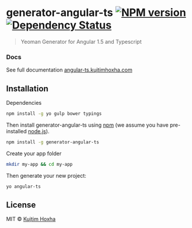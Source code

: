 # generator-angular-ts [![NPM version][npm-image]][npm-url] [![Dependency Status][daviddm-image]][daviddm-url]
> Yeoman Generator for Angular 1.5 and Typescript

### Docs
See full documentation [angular-ts.kujtimhoxha.com](http://angular-ts.kujtimhoxha.com)

## Installation
Dependencies
```bash
npm install -g yo gulp bower typings
```
Then install generator-angular-ts using [npm](https://www.npmjs.com/) (we assume you have pre-installed [node.js](https://nodejs.org/)).

```bash
npm install -g generator-angular-ts
```


Create your app folder 
```bash
mkdir my-app && cd my-app
```

Then generate your new project:

```bash
yo angular-ts
```


## License

MIT © [Kujtim Hoxha](kujtimhoxha.com)


[npm-image]: https://badge.fury.io/js/generator-angular-ts.svg
[npm-url]: https://www.npmjs.com/package/generator-angular-ts
[daviddm-image]: https://david-dm.org/kujtimiihoxha/generator-angular-ts.svg?theme=shields.io
[daviddm-url]: https://david-dm.org/kujtimiihoxha/generator-angular-ts
